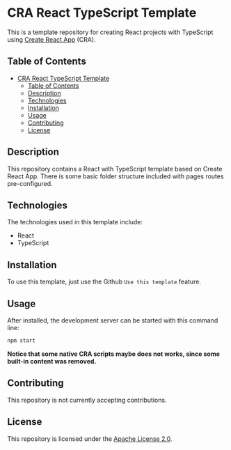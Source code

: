 # CRA React TypeScript Template

This is a template repository for creating React projects with TypeScript using [Create React App](https://create-react-app.dev) (CRA).

## Table of Contents

- [CRA React TypeScript Template](#cra-react-typescript-template)
  - [Table of Contents](#table-of-contents)
  - [Description](#description)
  - [Technologies](#technologies)
  - [Installation](#installation)
  - [Usage](#usage)
  - [Contributing](#contributing)
  - [License](#license)

## Description

This repository contains a React with TypeScript template based on Create React App. There is some basic folder structure included with pages routes pre-configured.

## Technologies

The technologies used in this template include:

-   React
-   TypeScript

## Installation

To use this template, just use the Github `Use this template` feature.

## Usage

After installed, the development server can be started with this command line:

```bash
npm start
```

**Notice that some native CRA scripts maybe does not works, since some built-in content was removed.**

## Contributing

This repository is not currently accepting contributions.

## License

This repository is licensed under the [Apache License 2.0](https://opensource.org/licenses/Apache-2.0).
